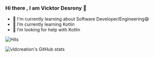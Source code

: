 ### Hi there , I am Vicktor Desrony 👋

<!--
**vldcreation/vldcreation** is a ✨ _special_ ✨ repository because its `README.md` (this file) appears on your GitHub profile.
-->



- 🔭 I'm currently learning about Software Developer/Engineering😄
- 🌱 I’m currently learning Kotlin
- 🤔 I’m looking for help with Kotlin

![Hits](https://hits.seeyoufarm.com/api/count/incr/badge.svg?url=https%3A%2F%2Fgithub.com%2Fvldcreation&count_bg=%238D00FF&title_bg=%23000000&icon=visualstudiocode.svg&icon_color=%23008CFF&title=Page+Views+&edge_flat=false)

![vldcreation's GitHub stats](https://github-readme-stats.vercel.app/api?username=vldcreation&show_icons=true&theme=radical)

